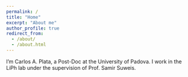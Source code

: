 ```yaml
---
permalink: /
title: "Home"
excerpt: "About me"
author_profile: true
redirect_from: 
  - /about/
  - /about.html
---
```


I’m Carlos A. Plata, a Post-Doc at the University of Padova. I work in the LiPh lab under the supervision of Prof. Samir Suweis.
